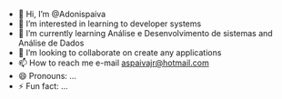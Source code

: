- 👋 Hi, I’m @Adonispaiva
- 👀 I’m interested in learning to developer systems
- 🌱 I’m currently learning Análise e Desenvolvimento de sistemas and Análise de Dados
- 💞️ I’m looking to collaborate on create any applications
- 📫 How to reach me e-mail aspaivajr@hotmail.com
- 😄 Pronouns: ...
- ⚡ Fun fact: ...

<!---
Adonispaiva/Adonispaiva is a ✨ special ✨ repository because its `README.md` (this file) appears on your GitHub profile.
You can click the Preview link to take a look at your changes.
--->
